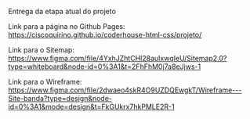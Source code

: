Entrega da etapa atual do projeto 

Link para a página no Github Pages:
https://ciscoquirino.github.io/coderhouse-html-css/projeto/

Link para o Sitemap:
https://www.figma.com/file/4YxhJZhtCHl28auIxwqIeU/Sitemap2.0?type=whiteboard&node-id=0%3A1&t=2FhFhM0j7a8eJjws-1

Link para o Wireframe:
https://www.figma.com/file/2dwaeo4skR4O9UZDQEwgkT/Wireframe---Site-banda?type=design&node-id=0%3A1&mode=design&t=FkGUkrx7hkPMLE2R-1
